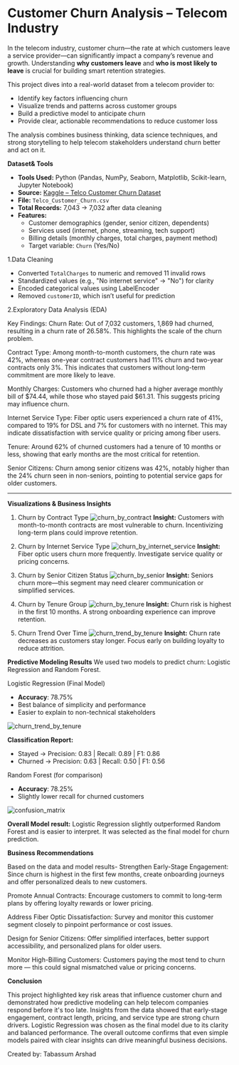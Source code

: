 # Customer Churn Analysis – Telecom Industry

In the telecom industry, customer churn—the rate at which customers leave a service provider—can significantly impact a company’s revenue and growth. Understanding **why customers leave** and **who is most likely to leave** is crucial for building smart retention strategies.

This project dives into a real-world dataset from a telecom provider to:
- Identify key factors influencing churn
- Visualize trends and patterns across customer groups
- Build a predictive model to anticipate churn
- Provide clear, actionable recommendations to reduce customer loss

The analysis combines business thinking, data science techniques, and strong storytelling to help telecom stakeholders understand churn better and act on it.

**Dataset& Tools** 

- **Tools Used:** Python (Pandas, NumPy, Seaborn, Matplotlib, Scikit-learn, Jupyter Notebook)
- **Source:** [Kaggle – Telco Customer Churn Dataset](https://www.kaggle.com/datasets/blastchar/telco-customer-churn)
- **File:** `Telco_Customer_Churn.csv`
- **Total Records:** 7,043 → 7,032 after data cleaning
- **Features:**
  - Customer demographics (gender, senior citizen, dependents)
  - Services used (internet, phone, streaming, tech support)
  - Billing details (monthly charges, total charges, payment method)
  - Target variable: `Churn` (Yes/No)


1.Data Cleaning

- Converted `TotalCharges` to numeric and removed 11 invalid rows
- Standardized values (e.g., "No internet service" → "No") for clarity
- Encoded categorical values using LabelEncoder
- Removed `customerID`, which isn’t useful for prediction

2.Exploratory Data Analysis (EDA)

Key Findings:
Churn Rate: Out of 7,032 customers, 1,869 had churned, resulting in a churn rate of 26.58%. This highlights the scale of the churn problem.

Contract Type: Among month-to-month customers, the churn rate was 42%, whereas one-year contract customers had 11% churn and two-year contracts only 3%. This indicates that customers without long-term commitment are more likely to leave.

Monthly Charges: Customers who churned had a higher average monthly bill of $74.44, while those who stayed paid $61.31. This suggests pricing may influence churn.

Internet Service Type: Fiber optic users experienced a churn rate of 41%, compared to 19% for DSL and 7% for customers with no internet. This may indicate dissatisfaction with service quality or pricing among fiber users.

Tenure: Around 62% of churned customers had a tenure of 10 months or less, showing that early months are the most critical for retention.

Senior Citizens: Churn among senior citizens was 42%, notably higher than the 24% churn seen in non-seniors, pointing to potential service gaps for older customers.

---

**Visualizations & Business Insights**

1. Churn by Contract Type
![churn_by_contract](charts/churn_by_contract.png)
**Insight:** Customers with month-to-month contracts are most vulnerable to churn. Incentivizing long-term plans could improve retention.

2. Churn by Internet Service Type
![churn_by_internet_service](charts/churn_by_internet_service.png)
**Insight:** Fiber optic users churn more frequently. Investigate service quality or pricing concerns.

3. Churn by Senior Citizen Status
![churn_by_senior](charts/churn_by_senior.png)
**Insight:** Seniors churn more—this segment may need clearer communication or simplified services.

4. Churn by Tenure Group
![churn_by_tenure](charts/churn_by_tenure.png)
**Insight:** Churn risk is highest in the first 10 months. A strong onboarding experience can improve retention.

5. Churn Trend Over Time
![churn_trend_by_tenure](charts/churn_trend_by_tenure.png)
**Insight:** Churn rate decreases as customers stay longer. Focus early on building loyalty to reduce attrition.

**Predictive Modeling Results**
We used two models to predict churn: Logistic Regression and Random Forest.

Logistic Regression (Final Model)
- **Accuracy**: 78.75%
- Best balance of simplicity and performance
- Easier to explain to non-technical stakeholders

![churn_trend_by_tenure](charts/confusion_matrix_logistic.png)

**Classification Report:**
- Stayed → Precision: 0.83 | Recall: 0.89 | F1: 0.86
- Churned → Precision: 0.63 | Recall: 0.50 | F1: 0.56

Random Forest (for comparison)
- **Accuracy**: 78.25%
- Slightly lower recall for churned customers

![confusion_matrix](charts/confusion_matrix_rf.png)

**Overall Model result:** Logistic Regression slightly outperformed Random Forest and is easier to interpret. It was selected as the final model for churn prediction.

**Business Recommendations**

Based on the data and model results-
Strengthen Early-Stage Engagement: Since churn is highest in the first few months, create onboarding journeys and offer personalized deals to new customers.

Promote Annual Contracts: Encourage customers to commit to long-term plans by offering loyalty rewards or lower pricing.

Address Fiber Optic Dissatisfaction: Survey and monitor this customer segment closely to pinpoint performance or cost issues.

Design for Senior Citizens: Offer simplified interfaces, better support accessibility, and personalized plans for older users.

Monitor High-Billing Customers: Customers paying the most tend to churn more — this could signal mismatched value or pricing concerns.

**Conclusion**

This project highlighted key risk areas that influence customer churn and demonstrated how predictive modeling can help telecom companies respond before it's too late. Insights from the data showed that early-stage engagement, contract length, pricing, and service type are strong churn drivers.
Logistic Regression was chosen as the final model due to its clarity and balanced performance. The overall outcome confirms that even simple models paired with clear insights can drive meaningful business decisions.

Created by: Tabassum Arshad 
